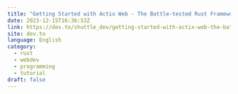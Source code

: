 ```yaml
---
title: "Getting Started with Actix Web - The Battle-tested Rust Framework"
date: 2023-12-15T16:36:53Z
link: https://dev.to/shuttle_dev/getting-started-with-actix-web-the-battle-tested-rust-framework-50ok?utm_medium=RSS&utm_source=news.12bit.vn
site: dev.to
language: English
category:
  - rust
  - webdev
  - programming
  - tutorial
draft: false
---
```

